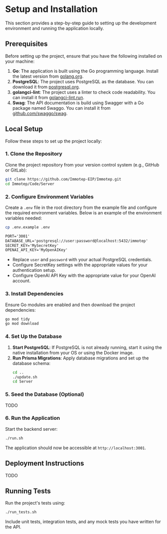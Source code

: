 # Setup and Installation

This section provides a step-by-step guide to setting up the development environment and running the application locally.

## Prerequisites

Before setting up the project, ensure that you have the following installed on your machine:

1. **Go**: The application is built using the Go programming language. Install the latest version from [golang.org](https://golang.org/).
2. **PostgreSQL**: The project uses PostgreSQL as the database. You can download it from [postgresql.org](https://www.postgresql.org/).
3. **golangci-lint**: The project uses a linter to check code readability. You can install it from [golangci-lint.run](https://golangci-lint.run/).
4. **Swag**: The API documentation is build using Swagger with a Go package named Swaggo. You can install it from [github.com/swaggo/swag](https://github.com/swaggo/swag).

## Local Setup

Follow these steps to set up the project locally:

### 1. Clone the Repository

Clone the project repository from your version control system (e.g., GitHub or GitLab):

```bash
git clone https://github.com/Immotep-EIP/Immotep.git
cd Immotep/Code/Server
```

### 2. Configure Environment Variables

Create a `.env` file in the root directory from the example file and configure the required environment variables. Below is an example of the environment variables needed:

```bash
cp .env.example .env
```

```txt
PORT='3001'
DATABASE_URL='postgresql://user:password@localhost:5432/immotep'
SECRET_KEY='MySecretKey'
OPENAI_API_KEY='MyOpenAIKey'
```

- Replace `user` and `password` with your actual PostgreSQL credentials.
- Configure SecretKey settings with the appropriate values for your authentication setup.
- Configure OpenAI API Key with the appropriate value for your OpenAI account.

### 3. Install Dependencies

Ensure Go modules are enabled and then download the project dependencies:

```bash
go mod tidy
go mod download
```

### 4. Set Up the Database

1. **Start PostgreSQL**: If PostgreSQL is not already running, start it using the native installation from your OS or using the Docker image.
2. **Run Prisma Migrations**: Apply database migrations and set up the database schema:
   ```bash
   cd ..
   ./update.sh
   cd Server
   ```

### 5. Seed the Database (Optional)

TODO

### 6. Run the Application

Start the backend server:

```bash
./run.sh
```

The application should now be accessible at `http://localhost:3001`.

## Deployment Instructions

TODO

## Running Tests

Run the project's tests using:

```bash
./run_tests.sh
```

Include unit tests, integration tests, and any mock tests you have written for the API.
